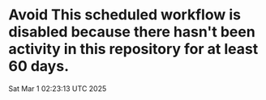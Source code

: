 # Avoid This scheduled workflow is disabled because there hasn't been activity in this repository for at least 60 days.
Sat Mar  1 02:23:13 UTC 2025
